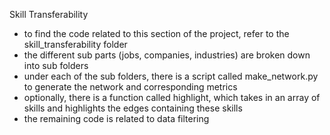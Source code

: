 Skill Transferability
- to find the code related to this section of the project, refer to the skill_transferability folder
- the different sub parts (jobs, companies, industries) are broken down into sub folders
- under each of the sub folders, there is a script called make_network.py to generate the network and corresponding metrics
- optionally, there is a function called highlight, which takes in an array of skills and highlights the edges containing these skills
- the remaining code is related to data filtering